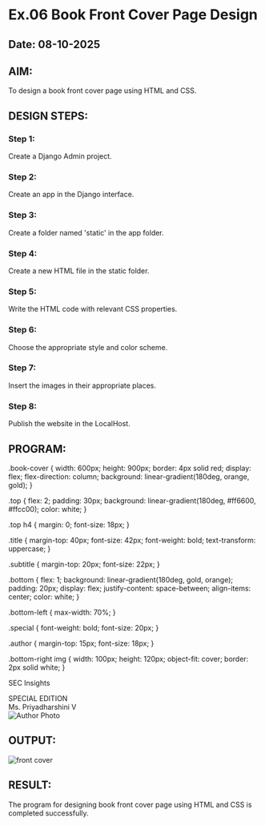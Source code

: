 # Ex.06 Book Front Cover Page Design
## Date: 08-10-2025

## AIM:
To design a book front cover page using HTML and CSS.

## DESIGN STEPS:

### Step 1:
Create a Django Admin project.

### Step 2:
Create an app in the Django interface.

### Step 3:
Create a folder named 'static' in the app folder.

### Step 4:
Create a new HTML file in the static folder.

### Step 5:
Write the HTML code with relevant CSS properties.

### Step 6:
Choose the appropriate style and color scheme.

### Step 7:
Insert the images in their appropriate places.

### Step 8:
Publish the website in the LocalHost.

## PROGRAM:
.book-cover {
  width: 600px;
  height: 900px;
  border: 4px solid red;
  display: flex;
  flex-direction: column;
  background: linear-gradient(180deg, orange, gold);
}

.top {
  flex: 2;
  padding: 30px;
  background: linear-gradient(180deg, #ff6600, #ffcc00);
  color: white;
}

.top h4 {
  margin: 0;
  font-size: 18px;
}

.title {
  margin-top: 40px;
  font-size: 42px;
  font-weight: bold;
  text-transform: uppercase;
}

.subtitle {
  margin-top: 20px;
  font-size: 22px;
}

.bottom {
  flex: 1;
  background: linear-gradient(180deg, gold, orange);
  padding: 20px;
  display: flex;
  justify-content: space-between;
  align-items: center;
  color: white;
}

.bottom-left {
  max-width: 70%;
}

.special {
  font-weight: bold;
  font-size: 20px;
}

.author {
  margin-top: 15px;
  font-size: 18px;
}

.bottom-right img {
  width: 100px;
  height: 120px;
  object-fit: cover;
  border: 2px solid white;
}

SEC Insights 
<div class="bottom">
  <div class="bottom-left">
    <div class="special">SPECIAL EDITION</div>
    <div class="author">Ms. Priyadharshini V </div>
  </div>
  <div class="bottom-right">
    <!-- Replace the src with your photo link -->
    <img src="![passport size photo](https://github.com/user-attachments/assets/c4387437-336d-46f3-8442-c48fd60e4ffc)
" alt="Author Photo">
  </div>
</div>

## OUTPUT:

![front cover ](https://github.com/user-attachments/assets/e8aec2e8-4901-4774-82b1-6a29b033e9ba)

## RESULT:
The program for designing book front cover page using HTML and CSS is completed successfully.
